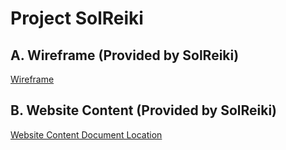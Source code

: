 # Project SolReiki

## A. Wireframe (Provided by SolReiki)
[Wireframe](https://github.com/codesydney/solreiki/wiki/SolReiki-Wireframe)

## B. Website Content (Provided by SolReiki)
[Website Content Document Location](https://drive.google.com/file/d/1WEFu9kTbXuF4rlGH-KcS2i7Ea_KDDrT4/view?usp=sharing)
